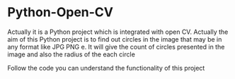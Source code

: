 # Python-Open-CV

Actually it is a Python project which is integrated with open CV. Actually the aim of this Python project is to find out circles in the image that may be in any format like JPG PNG e. It will give the count of circles  presented in the image and also the radius of the each circle 

Follow the code you can understand the functionality of this project
